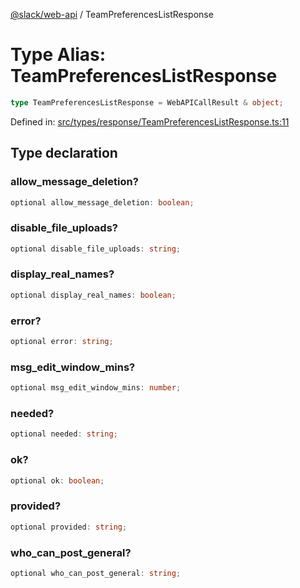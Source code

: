 [@slack/web-api](../index.md) / TeamPreferencesListResponse

# Type Alias: TeamPreferencesListResponse

```ts
type TeamPreferencesListResponse = WebAPICallResult & object;
```

Defined in: [src/types/response/TeamPreferencesListResponse.ts:11](https://github.com/slackapi/node-slack-sdk/blob/main/packages/web-api/src/types/response/TeamPreferencesListResponse.ts#L11)

## Type declaration

### allow\_message\_deletion?

```ts
optional allow_message_deletion: boolean;
```

### disable\_file\_uploads?

```ts
optional disable_file_uploads: string;
```

### display\_real\_names?

```ts
optional display_real_names: boolean;
```

### error?

```ts
optional error: string;
```

### msg\_edit\_window\_mins?

```ts
optional msg_edit_window_mins: number;
```

### needed?

```ts
optional needed: string;
```

### ok?

```ts
optional ok: boolean;
```

### provided?

```ts
optional provided: string;
```

### who\_can\_post\_general?

```ts
optional who_can_post_general: string;
```
